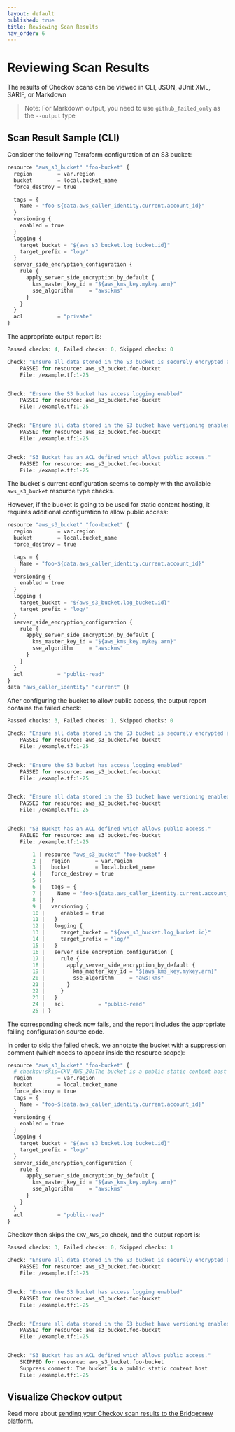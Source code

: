 ```yaml
---
layout: default
published: true
title: Reviewing Scan Results
nav_order: 6
---
```


# Reviewing Scan Results

The results of Checkov scans can be viewed in CLI, JSON, JUnit XML, SARIF, or Markdown

> Note: For Markdown output, you need to use `github_failed_only` as the `--output` type

## Scan Result Sample (CLI)

Consider the following Terraform configuration of an S3 bucket:

```python
resource "aws_s3_bucket" "foo-bucket" {
  region        = var.region
  bucket        = local.bucket_name
  force_destroy = true

  tags = {
    Name = "foo-${data.aws_caller_identity.current.account_id}"
  }
  versioning {
    enabled = true
  }
  logging {
    target_bucket = "${aws_s3_bucket.log_bucket.id}"
    target_prefix = "log/"
  }
  server_side_encryption_configuration {
    rule {
      apply_server_side_encryption_by_default {
        kms_master_key_id = "${aws_kms_key.mykey.arn}"
        sse_algorithm     = "aws:kms"
      }
    }
  }
  acl           = "private"
}
```

The appropriate output report is:

```python
Passed checks: 4, Failed checks: 0, Skipped checks: 0

Check: "Ensure all data stored in the S3 bucket is securely encrypted at rest"
	PASSED for resource: aws_s3_bucket.foo-bucket
	File: /example.tf:1-25


Check: "Ensure the S3 bucket has access logging enabled"
	PASSED for resource: aws_s3_bucket.foo-bucket
	File: /example.tf:1-25


Check: "Ensure all data stored in the S3 bucket have versioning enabled"
	PASSED for resource: aws_s3_bucket.foo-bucket
	File: /example.tf:1-25


Check: "S3 Bucket has an ACL defined which allows public access."
	PASSED for resource: aws_s3_bucket.foo-bucket
	File: /example.tf:1-25
```

The bucket's current configuration seems to comply with the available ``aws_s3_bucket`` resource type checks.

However, if the bucket is going to be used for static content hosting, it requires additional configuration to allow public access:

```python
resource "aws_s3_bucket" "foo-bucket" {
  region        = var.region
  bucket        = local.bucket_name
  force_destroy = true

  tags = {
    Name = "foo-${data.aws_caller_identity.current.account_id}"
  }
  versioning {
    enabled = true
  }
  logging {
    target_bucket = "${aws_s3_bucket.log_bucket.id}"
    target_prefix = "log/"
  }
  server_side_encryption_configuration {
    rule {
      apply_server_side_encryption_by_default {
        kms_master_key_id = "${aws_kms_key.mykey.arn}"
        sse_algorithm     = "aws:kms"
      }
    }
  }
  acl           = "public-read"
}
data "aws_caller_identity" "current" {}
```

After configuring the bucket to allow public access, the output report contains the failed check:

```python
Passed checks: 3, Failed checks: 1, Skipped checks: 0

Check: "Ensure all data stored in the S3 bucket is securely encrypted at rest"
	PASSED for resource: aws_s3_bucket.foo-bucket
	File: /example.tf:1-25


Check: "Ensure the S3 bucket has access logging enabled"
	PASSED for resource: aws_s3_bucket.foo-bucket
	File: /example.tf:1-25


Check: "Ensure all data stored in the S3 bucket have versioning enabled"
	PASSED for resource: aws_s3_bucket.foo-bucket
	File: /example.tf:1-25


Check: "S3 Bucket has an ACL defined which allows public access."
	FAILED for resource: aws_s3_bucket.foo-bucket
	File: /example.tf:1-25

		1 | resource "aws_s3_bucket" "foo-bucket" {
		2 |   region        = var.region
		3 |   bucket        = local.bucket_name
		4 |   force_destroy = true
		5 |
		6 |   tags = {
		7 |     Name = "foo-${data.aws_caller_identity.current.account_id}"
		8 |   }
		9 |   versioning {
		10 |     enabled = true
		11 |   }
		12 |   logging {
		13 |     target_bucket = "${aws_s3_bucket.log_bucket.id}"
		14 |     target_prefix = "log/"
		15 |   }
		16 |   server_side_encryption_configuration {
		17 |     rule {
		18 |       apply_server_side_encryption_by_default {
		19 |         kms_master_key_id = "${aws_kms_key.mykey.arn}"
		20 |         sse_algorithm     = "aws:kms"
		21 |       }
		22 |     }
		23 |   }
		24 |   acl           = "public-read"
		25 | }
```

The corresponding check now fails, and the report includes the appropriate failing configuration source code.

In order to skip the failed check, we annotate the bucket with a suppression comment (which needs to appear inside the resource scope):

```python
resource "aws_s3_bucket" "foo-bucket" {
  # checkov:skip=CKV_AWS_20:The bucket is a public static content host
  region        = var.region
  bucket        = local.bucket_name
  force_destroy = true
  tags = {
    Name = "foo-${data.aws_caller_identity.current.account_id}"
  }
  versioning {
    enabled = true
  }
  logging {
    target_bucket = "${aws_s3_bucket.log_bucket.id}"
    target_prefix = "log/"
  }
  server_side_encryption_configuration {
    rule {
      apply_server_side_encryption_by_default {
        kms_master_key_id = "${aws_kms_key.mykey.arn}"
        sse_algorithm     = "aws:kms"
      }
    }
  }
  acl           = "public-read"
}
```

Checkov then skips the ``CKV_AWS_20`` check, and the output report is:

```python
Passed checks: 3, Failed checks: 0, Skipped checks: 1

Check: "Ensure all data stored in the S3 bucket is securely encrypted at rest"
	PASSED for resource: aws_s3_bucket.foo-bucket
	File: /example.tf:1-25


Check: "Ensure the S3 bucket has access logging enabled"
	PASSED for resource: aws_s3_bucket.foo-bucket
	File: /example.tf:1-25


Check: "Ensure all data stored in the S3 bucket have versioning enabled"
	PASSED for resource: aws_s3_bucket.foo-bucket
	File: /example.tf:1-25


Check: "S3 Bucket has an ACL defined which allows public access."
	SKIPPED for resource: aws_s3_bucket.foo-bucket
	Suppress comment: The bucket is a public static content host
	File: /example.tf:1-25
```
## Visualize Checkov output
Read more about [sending your Checkov scan results to the Bridgecrew platform](https://www.checkov.io/2.Basics/Visualizing%20Checkov%20Output.html).
